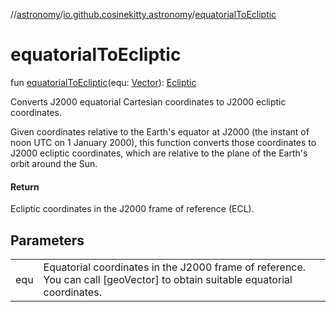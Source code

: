 //[astronomy](../../index.md)/[io.github.cosinekitty.astronomy](index.md)/[equatorialToEcliptic](equatorial-to-ecliptic.md)

# equatorialToEcliptic

fun [equatorialToEcliptic](equatorial-to-ecliptic.md)(equ: [Vector](-vector/index.md)): [Ecliptic](-ecliptic/index.md)

Converts J2000 equatorial Cartesian coordinates to J2000 ecliptic coordinates.

Given coordinates relative to the Earth's equator at J2000 (the instant of noon UTC on 1 January 2000), this function converts those coordinates to J2000 ecliptic coordinates, which are relative to the plane of the Earth's orbit around the Sun.

#### Return

Ecliptic coordinates in the J2000 frame of reference (ECL).

## Parameters

| | |
|---|---|
| equ | Equatorial coordinates in the J2000 frame of reference.     You can call [geoVector] to obtain suitable equatorial coordinates. |
